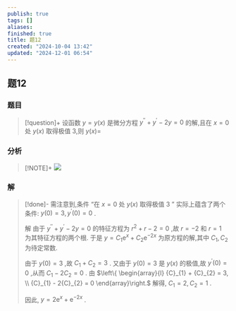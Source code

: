 ```yaml
---
publish: true
tags: []
aliases: 
finished: true
title: 题12
created: "2024-10-04 13:42"
updated: "2024-12-01 06:54"
---
```

## 题12
### 题目
> [!question]+
> 设函数 $y = y\left( x\right)$ 是微分方程 ${y}^{\prime \prime } + {y}^{\prime } - {2y} = 0$ 的解,且在 $x = 0$ 处 $y\left( x\right)$ 取得极值 3,则 $y\left( x\right) =$
### 分析
> [!NOTE]+
> ![](https://img.hwenyi.live/202411251020219.webp)
### 解
> [!done]-
> 需注意到,条件 “在 $x = 0$ 处 $y\left( x\right)$ 取得极值 3 ” 实际上蕴含了两个条件: $y\left( 0\right) = 3,{y}^{\prime }\left( 0\right) = 0$ .
> 
> 解 由于 ${y}^{\prime \prime } + {y}^{\prime } - {2y} = 0$ 的特征方程为 ${r}^{2} + r - 2 = 0$ ,故 $r = - 2$ 和 $r = 1$ 为其特征方程的两个根. 于是 $y = {C}_{1}{\mathrm{e}}^{x} + {C}_{2}{\mathrm{e}}^{-{2x}}$ 为原方程的解,其中 ${C}_{1},{C}_{2}$ 为待定常数.
> 
> 由于 $y\left( 0\right) = 3$ ,故 ${C}_{1} + {C}_{2} = 3$ . 又由于 $y\left( 0\right) = 3$ 是 $y\left( x\right)$ 的极值,故 ${y}^{\prime }\left( 0\right) = 0$ ,从而 ${C}_{1} - 2{C}_{2} = 0$ . 由 $\left\{ \begin{array}{l} {C}_{1} + {C}_{2} = 3, \\ {C}_{1} - 2{C}_{2} = 0 \end{array}\right.$ 解得, ${C}_{1} = 2,{C}_{2} = 1$ .
> 
> 因此, $y = 2{\mathrm{e}}^{x} + {\mathrm{e}}^{-{2x}}$ .